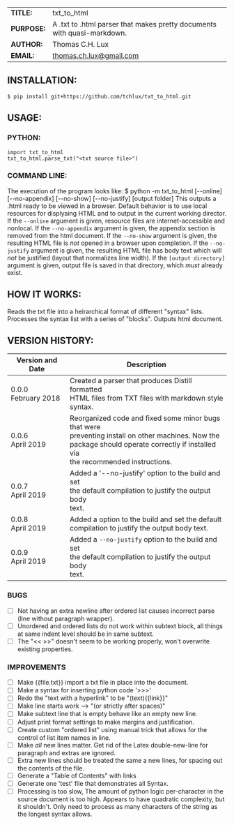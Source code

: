 |             |                |
|-------------|----------------|
|**TITLE:**   | txt_to_html         |
|**PURPOSE:** | A .txt to .html parser that makes pretty documents with quasi-markdown.|      |
|**AUTHOR:**  | Thomas C.H. Lux  |
|**EMAIL:**   | thomas.ch.lux@gmail.com |
## INSTALLATION:
    $ pip install git+https://github.com/tchlux/txt_to_html.git
## USAGE:
### PYTHON:
    import txt_to_html
    txt_to_html.parse_txt("<txt source file>")
### COMMAND LINE:
  The execution of the program looks like:
    $ python -m txt_to_html <source text file> [--online] [--no-appendix] [--no-show] [--no-justify] [output folder]
  This outputs a <source text file>.html ready to be viewed in a browser.
  Default behavior is to use local resources for displyaing HTML and to output in the current working director.
  If the `--online` argument is given, resource files are internet-accessible and nonlocal.
  If the `--no-appendix` argument is given, the appendix section is removed from the html document.
  If the `--no-show` argument is given, the resulting HTML file is *not* opened in a browser upon completion.
  If the `--no-justify` argument is given, the resulting HTML file has body text which will *not* be justified (layout that normalizes line width).
  If the `[output directory]` argument is given, output file is saved in that directory, which *must* already exist.
## HOW IT WORKS:
Reads the txt file into a heirarchical format of different "syntax" lists. Processes the syntax list with a series of "blocks". Outputs html document.
## VERSION HISTORY:
|Version and Date       | Description           |
|-----------------------|-----------------------|
| 0.0.0<br>February 2018 | Created a parser that produces Distill formatted <br> HTML files from TXT files with markdown style <br> syntax. |
| 0.0.6<br>April 2019 | Reorganized code and fixed some minor bugs that were <br> preventing install on other machines. Now the <br> package should operate correctly if installed via <br> the recommended instructions. |
| 0.0.7<br>April 2019 | Added a '--no-justify' option to the build and set <br> the default compilation to justify the output body <br> text. |
| 0.0.8<br>April 2019 | Added a option to the build and set the default <br> compilation to justify the output body text. |
| 0.0.9<br>April 2019 | Added a `--no-justify` option to the build and set <br> the default compilation to justify the output body <br> text. |
### BUGS
- [ ] Not having an extra newline after ordered list causes
      incorrect parse (line without paragraph wrapper).
- [ ] Unordered and ordered lists do not work within subtext block,
      all things at same indent level should be in same subtext.
- [ ] The "<< >>" doesn't seem to be working properly, won't
      overwrite existing properties.
### IMPROVEMENTS
- [ ] Make {{file.txt}} import a txt file in place into the document.
- [ ] Make a syntax for inserting python code '>>>'
- [ ] Redo the "text with a hyperlink" to be "(text){{link}}"
- [ ] Make line starts work --> "(or strictly after spaces)"
- [ ] Make subtext line that is empty behave like an empty new line.
- [ ] Adjust print format settings to make margins and justification.
- [ ] Create custom "ordered list" using manual trick that allows
      for the control of list item names in line.
- [ ] Make *all* new lines matter. Get rid of the Latex
      double-new-line for paragraph and extras are ignored.
- [ ] Extra new lines should be treated the same a new lines, for
      spacing out the contents of the file.
- [ ] Generate a "Table of Contents" with links
- [ ] Generate one 'test' file that demonstrates all Syntax.
- [ ] Processing is too slow, The amount of python logic
      per-character in the source document is too high. Appears to
      have quadratic complexity, but it shouldn't. Only need to
      process as many characters of the string as the longest
      syntax allows.